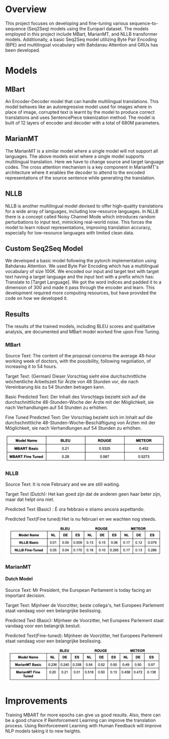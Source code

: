 # Overview
This project focuses on developing and fine-tuning various sequence-to-sequence (Seq2Seq) models using the Europarl dataset. The models employed in this project include MBart, MarianMT, and NLLB transformer models. Additionally, a basic Seq2Seq model utilizing Byte Pair Encoding (BPE) and multilingual vocabulary with Bahdanau Attention and GRUs has been developed.

# Models
## MBart
An Encoder-Decoder model that can handle multilingual translations. This model behaves like an autoregressive model used for images where in place of image, corrupted text is learnt by the model to produce correct translations and uses SentencePiece tokenization method. The model is built of 12 layers of encoder and decoder with a total of 680M parameters.

## MarianMT
The MarianMT is a similar model where a single model will not support all languages. The above models exist where a single model supports multilingual translation. Here we have to change source and target language codes. The cross attention mechanism is a key component in MarianMT's architecture where it enables the decoder to attend to the encoded representations of the source sentence while generating the translation.

## NLLB
NLLB is another multilingual model devised to offer high-quality translations for a wide array of languages, including low-resource languages. In NLLB there is a concept called Noisy Channel Mode which introduces random perturbations to input text, mimicking real-world noise. This forces the model to learn robust representations, improving translation accuracy, especially for low-resource languages with limited clean data.

## Custom Seq2Seq Model
We developed a basic model following the pytorch implementation using Bahdanau Attention. We used Byte Pair Encoding which has a multilingual vocabulary of size 100K. We encoded our input and target text with target text having a target language and the input text with a prefix which has: Translate to [Target Language]. We got the word indices and padded it to a dimension of 300 and made it pass through the encoder and learn. This development required more computing resources, but have provided the code on how we developed it.

## Results
The results of the trained models, including BLEU scores and qualitative analysis, are documented and MBart model worked fine upon Fine Tuning.

### MBart 

Source Text: The content of the proposal concerns the average 48-hour working week of
doctors, with the possibility, following negotiation, of increasing it to 54 hours.

Target Text: (German) Dieser Vorschlag sieht eine durchschnittliche wöchentliche Arbeitszeit für Ärzte von 48 Stunden vor, die nach Vereinbarung bis zu 54 Stunden betragen kann.

Basic Predicted Text: Der Inhalt des Vorschlags bezieht sich auf die durchschnittliche 48-Stunden-Woche der Ärzte mit der Möglichkeit, sie nach Verhandlungen auf 54 Stunden zu erhöhen.

Fine Tuned Predicted Text: Der Vorschlag bezieht sich im Inhalt auf die durchschnittliche 48-Stunden-Woche-Beschäftigung von Ärzten mit der Möglichkeit, sie nach Verhandlungen auf 54 Stunden zu erhöhen.

![MBart Results](images/image_2024-08-01_124802743.png)

### NLLB

Source Text: It is now February and we are still waiting.

Target Text (Dutch): Het kan goed zijn dat de anderen geen haar beter zijn, maar dat helpt ons niet.

Predicted Text (Basic) : È ora febbraio e stiamo ancora aspettando. 

Predicted Text(Fine tuned):Het is nu februari en we wachten nog steeds.

![NLLB Results](images/image_2024-08-01_124838722.png)

### MarianMT

#### Dutch Model
Source Text: Mr President, the European Parliament is today facing an important decision. 

Target Text: Mijnheer de Voorzitter, beste collega's, het Europees Parlement staat vandaag voor een belangrijke beslissing.

Predicted Text (Basic): Mijnheer de Voorzitter, het Europees Parlement staat vandaag voor een belangrijk besluit.

Predicted Text(Fine-tuned): Mijnheer de Voorzitter, het Europees Parlement staat vandaag voor een belangrijke beslissing.

![MarianMT Results](images/image_2024-08-01_124910077.png)

# Improvements
Training MBART for more epochs can give us good results. Also, there can be a good chance if Reinforcement Learning can improve the translation process. Using Reinforcement Learning with Human Feedback will improve NLP models taking it to new heights.
